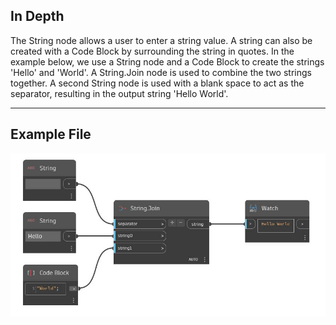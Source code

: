 ## In Depth
The String node allows a user to enter a string value. A string can also be created with a Code Block by surrounding the string in quotes. In the example below, we use a String node and a Code Block to create the strings 'Hello' and 'World'. A String.Join node is used to combine the two strings together. A second String node is used with a blank space to act as the separator, resulting in the output string 'Hello World'.
___
## Example File

![String](./CoreNodeModels.Input.StringInput_img.jpg)

